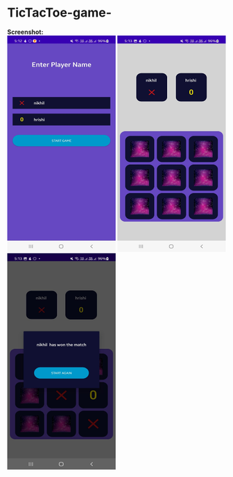 ﻿# TicTacToe-game-<br>
 <b>Screenshot:</b><br>
<img src="Images/ss1.jpeg" width=250 height="500">
<img src="Images/ss3.jpeg" width=250 height="500">
<img src="Images/ss4.jpeg" width=250 height="500">
